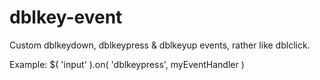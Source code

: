 dblkey-event
============

Custom dblkeydown, dblkeypress &amp; dblkeyup events, rather like dblclick.

Example: $( 'input' ).on( 'dblkeypress', myEventHandler )
